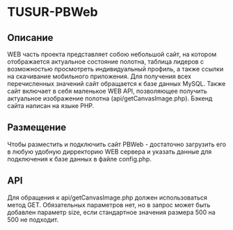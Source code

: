 # TUSUR-PBWeb
## Описание
WEB часть проекта представляет собою небольшой сайт, на котором отображается актуальное состояние полотна, таблица лидеров с возможностью просмотреть индивидуальный профиль, а также ссылки на скачивание мобильного приложения. Для получения всех перечисленных значений сайт обращается к базе данных MySQL. Также сайт включает в себя маленькое WEB API, позволяющее получить актуальное изображение полотна (api/getCanvasImage.php). Бэкенд сайта написан на языке PHP.
## Размещение
Чтобы разместить и подключить сайт PBWeb - достаточно загрузить его в любую удобную дирректорию WEB сервера и указать данные для подключения к базе данных в файле config.php.
## API
Для обращения к api/getCanvasImage.php должен использоваться метод GET. Обязательных параметров нет, но в запрос может быть добавлен параметр size, если стандартное значения размера 500 на 500 не подходит.
